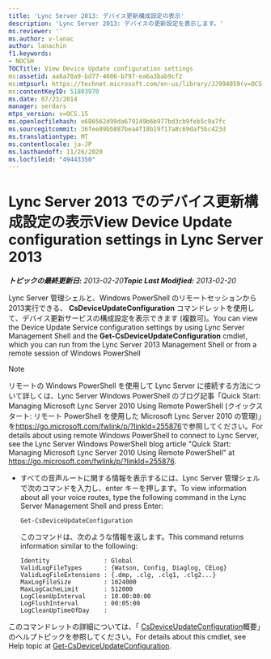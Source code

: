 ```yaml
---
title: 'Lync Server 2013: デバイス更新構成設定の表示'
description: 'Lync Server 2013: デバイスの更新設定を表示します。'
ms.reviewer: ''
ms.author: v-lanac
author: lanachin
f1.keywords:
- NOCSH
TOCTitle: View Device Update configuration settings
ms:assetid: aa6a70a9-bd77-4606-b797-ea6a3bab9cf2
ms:mtpsurl: https://technet.microsoft.com/en-us/library/JJ994059(v=OCS.15)
ms:contentKeyID: 51803970
ms.date: 07/23/2014
manager: serdars
mtps_version: v=OCS.15
ms.openlocfilehash: e686562d99da679149b6b977bd3cb9feb5c9a7fc
ms.sourcegitcommit: 36fee89bb887bea4f18b19f17a8c69daf5bc423d
ms.translationtype: MT
ms.contentlocale: ja-JP
ms.lasthandoff: 11/26/2020
ms.locfileid: "49443350"
---
```

# <a name="view-device-update-configuration-settings-in-lync-server-2013"></a><span data-ttu-id="c8d57-103">Lync Server 2013 でのデバイス更新構成設定の表示</span><span class="sxs-lookup"><span data-stu-id="c8d57-103">View Device Update configuration settings in Lync Server 2013</span></span>

<div data-xmlns="http://www.w3.org/1999/xhtml">

<div class="topic" data-xmlns="http://www.w3.org/1999/xhtml" data-msxsl="urn:schemas-microsoft-com:xslt" data-cs="https://msdn.microsoft.com/">

<div data-asp="https://msdn2.microsoft.com/asp">



</div>

<div id="mainSection">

<div id="mainBody"><span data-ttu-id="c8d57-104">

<span> </span></span><span class="sxs-lookup"><span data-stu-id="c8d57-104">

<span> </span></span></span>

<span data-ttu-id="c8d57-105">_**トピックの最終更新日:** 2013-02-20_</span><span class="sxs-lookup"><span data-stu-id="c8d57-105">_**Topic Last Modified:** 2013-02-20_</span></span>

<span data-ttu-id="c8d57-106">Lync Server 管理シェルと、Windows PowerShell のリモートセッションから2013実行できる、 **CsDeviceUpdateConfiguration** コマンドレットを使用して、デバイス更新サービスの構成設定を表示できます (複数可)。</span><span class="sxs-lookup"><span data-stu-id="c8d57-106">You can view the Device Update Service configuration settings by using Lync Server Management Shell and the **Get-CsDeviceUpdateConfiguration** cmdlet, which you can run from the Lync Server 2013 Management Shell or from a remote session of Windows PowerShell</span></span>

<div>


> [!NOTE]  
> <span data-ttu-id="c8d57-107">リモートの Windows PowerShell を使用して Lync Server に接続する方法について詳しくは、Lync Server Windows PowerShell のブログ記事「Quick Start: Managing Microsoft Lync Server 2010 Using Remote PowerShell (クイックスタート: リモート PowerShell を使用した Microsoft Lync Server 2010 の管理)」を<A href="https://go.microsoft.com/fwlink/p/?linkid=255876">https://go.microsoft.com/fwlink/p/?linkId=255876</A>で参照してください。</span><span class="sxs-lookup"><span data-stu-id="c8d57-107">For details about using remote Windows PowerShell to connect to Lync Server, see the Lync Server Windows PowerShell blog article "Quick Start: Managing Microsoft Lync Server 2010 Using Remote PowerShell" at <A href="https://go.microsoft.com/fwlink/p/?linkid=255876">https://go.microsoft.com/fwlink/p/?linkId=255876</A>.</span></span>



</div>

<div>


<div>


  - <span data-ttu-id="c8d57-108">すべての音声ルートに関する情報を表示するには、Lync Server 管理シェルで次のコマンドを入力し、enter キーを押します。</span><span class="sxs-lookup"><span data-stu-id="c8d57-108">To view information about all your voice routes, type the following command in the Lync Server Management Shell and press Enter:</span></span>
    
        Get-CsDeviceUpdateConfiguration
    
    <span data-ttu-id="c8d57-109">このコマンドは、次のような情報を返します。</span><span class="sxs-lookup"><span data-stu-id="c8d57-109">This command returns information similar to the following:</span></span>
    
        Identity               : Global
        ValidLogFileTypes      : {Watson, Config, Diaglog, CELog}
        ValidLogFileExtensions : {.dmp, .clg, .clg1, .clg2...}
        MaxLogFileSize         : 1024000
        MaxLogCacheLimit       : 512000
        LogCleanUpInterval     : 10.00:00:00
        LogFlushInterval       : 00:05:00
        LogCleanUpTimeOfDay    :

</div>

<span data-ttu-id="c8d57-110">このコマンドレットの詳細については、「 [CsDeviceUpdateConfiguration](https://docs.microsoft.com/powershell/module/skype/Get-CsDeviceUpdateConfiguration)概要」のヘルプトピックを参照してください。</span><span class="sxs-lookup"><span data-stu-id="c8d57-110">For details about this cmdlet, see Help topic at [Get-CsDeviceUpdateConfiguration](https://docs.microsoft.com/powershell/module/skype/Get-CsDeviceUpdateConfiguration).</span></span>

<span data-ttu-id="c8d57-111"></div>

</div>

<span> </span>

</div>

</div>

</span><span class="sxs-lookup"><span data-stu-id="c8d57-111"></div>

</div>

<span> </span>

</div>

</div>

</span></span></div>

